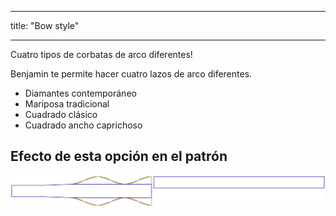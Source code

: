 - - -
title: "Bow style"
- - -

Cuatro tipos de corbatas de arco diferentes!

Benjamin te permite hacer cuatro lazos de arco diferentes.

- Diamantes contemporáneo
- Mariposa tradicional
- Cuadrado clásico
- Cuadrado ancho caprichoso

## Efecto de esta opción en el patrón

![Esta imagen muestra el efecto de esta opción superponiendo varias variantes que tienen un valor diferente para esta opción](benjamin_bowstyle_sample.svg "Efecto de esta opción en el patrón")
